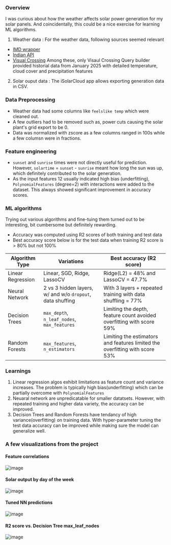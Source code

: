 ### Overview
I was curious about how the weather affects solar power generation for my solar panels. And coincidentally, this could be a nice exercise for learning ML algorithms. 

1. Weather data : For the weather data, following sources seemed relevant
  - [IMD wrapper](https://github.com/rtdtwo/india-weather-rest)
  - [Indian API](https://indianapi.in/weather-api)
  - [Visual Crossing](https://www.visualcrossing.com/weather-query-builder/)
Among these, only Visaul Crossing Query builder provided historial data from January 2025 with detailed temperature, cloud cover and precipitation features
2.  Solar ouput data : The iSolarCloud app allows exporting generation data in CSV.

### Data Preprocessing
- Weather data had some columns like `feelslike temp` which were cleaned out.
- A few outliers had to be removed such as, power cuts causing the solar plant's grid export to be 0.
- Data was normalized with zscore as a few columns ranged in 100s while a few columsn were in fractions.

### Feature engineering
- `sunset` and `sunrise` times were not directly useful for prediction. However, `solartime` = `sunset` - `sunrise` meant how long the sun was up, which definitely contributed to the solar generation.
- As the input features 12 usually indicated high bias (underfitting), `PolynomialFeatures` (degree=2) with interactions were added to the dataset. This always showed significant improvement in accuracy scores.
 
### ML algorithms
Trying out various algorithms and fine-tuing them turned out to be interesting, bit cumbersome but definitely rewarding.
- Accuracy was computed using R2 scores of both training and test data
- Best accuracy score below is for the test data when training R2 score is > 80% but not 100% 

| Algorithm Type | Variations | Best accuracy (R2 score) |
|----------------|------------|--------------------------|
| Linear Regression | Linear, SGD, Ridge, LassoCV | Ridge(L2) = 48% and LassoCV = 47.7% |
| Neural Network    | 2 vs 3 hidden layers, w/ and w/o `dropout`, data shuffing | With 3 layers + repeated training with data shuffling = 77% | 
| Decision Trees    | `max_depth`, `n_leaf_nodes`, `max_features` | Limiting the depth, feature count avoided overfitting with score 59% |
| Random Forests    | `max_features`, `n_estimators` | Limiting the estimators and features limited the overfitting with score 53% |

### Learnings
1. Linear regression algos exhibit limitations as feature count and variance increases. The problem is typically high bias(underfitting) which can be partially overcome with `PolynomialFeatures`
2. Neuaral network are unpredicatable for smaller datatsets. However, with repeated training and higher data variety, the accuracy can be improved.
3. Decision Trees and Random Forests have tendancy of high variance(overfitting) on training data. With hyper-parameter tuning the test data accuracy can be improved while making sure the model can generalize well.

### A few visualizations from the project
#### Feature correlations
![image](https://github.com/user-attachments/assets/baa5cf02-d655-48f9-8f2d-d6f4b298adbd)
#### Solar output by day of the week
![image](https://github.com/user-attachments/assets/e63a6136-b3c7-4b45-a8e2-a7977d9dfc9a)
#### Tuned NN predictions
![image](https://github.com/user-attachments/assets/8c02bc87-e40e-44d2-8a7c-318d1caf305d)
#### R2 score vs. Decision Tree max_leaf_nodes
![image](https://github.com/user-attachments/assets/f84a6948-d181-4bea-b825-ddc4b40c3089)

